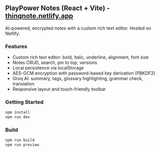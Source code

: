 ## PlayPower Notes (React + Vite) - [thinqnote.netlify.app](https://thinqnote.netlify.app)

AI-powered, encrypted notes with a custom rich text editor. Hosted on Netlify.

### Features
- Custom rich text editor: bold, italic, underline, alignment, font size
- Notes CRUD, search, pin to top, versions
- Local persistence via localStorage
- AES-GCM encryption with password-based key derivation (PBKDF2)
- Groq AI: summary, tags, glossary highlighting, grammar check, translation
- Responsive layout and touch-friendly toolbar

### Getting Started
```bash
npm install
npm run dev
```

### Build
```bash
npm run build
npm run preview
```